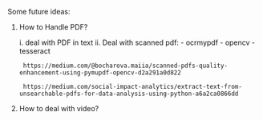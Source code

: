 Some future ideas:

1. How to Handle PDF?

    i. deal with PDF in text
    ii. Deal with scanned pdf:
        - ocrmypdf
        - opencv
        - tesseract

        https://medium.com/@bocharova.maiia/scanned-pdfs-quality-enhancement-using-pymupdf-opencv-d2a291a0d822

        https://medium.com/social-impact-analytics/extract-text-from-unsearchable-pdfs-for-data-analysis-using-python-a6a2ca0866dd

2. How to deal with video?